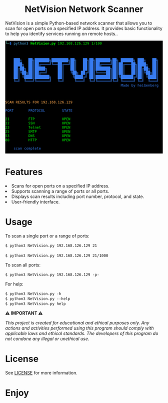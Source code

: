 <div align="center">
<h1>NetVision Network Scanner</h1>
  


<p align="left">NetVision is a simple Python-based network scanner that allows you to scan for open ports on a specified IP address. It provides basic functionality to help you identify services running on remote hosts..</p>
<img src="https://github.com/L101111/NetVision-Network-Scanner/blob/main/screen.png" width="650px" />
</div>

# Features
<li>Scans for open ports on a specified IP address.</li>
<li>Supports scanning a range of ports or all ports.</li>
<li>Displays scan results including port number, protocol, and state.</li>
<li>User-friendly interface.</li>

# Usage

To scan a single port or a range of ports: 
    
    $ python3 NetVision.py 192.168.126.129 21
    
    $ python3 NetVision.py 192.168.126.129 21/1000

To scan all ports:

    $ python3 NetVision.py 192.168.126.129 -p-

For help:

    $ python3 NetVision.py -h
    $ python3 NetVision.py --help
    $ python3 NetVision.py help


**⚠️ IMPORTANT ⚠️**

<p><i>This project is created for educational and ethical purposes only. Any actions and activities performed using this program should comply with applicable laws and ethical standards. The developers of this program do not condone any illegal or unethical use.</i></p>


# License 
<p>See <a href="https://github.com/L101111/NetVision-Network-Scanner/blob/main/LICENSE">LICENSE</a> for more information.</p>



# Enjoy
